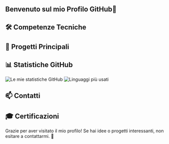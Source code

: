 ## Benvenuto sul mio Profilo GitHub👋

<!--
**montiRaf/montiRaf** is a ✨ _special_ ✨ repository because its `README.md` (this file) appears on your GitHub profile.

In lavorazione

Here are some ideas to get you started:

- 🔭 I’m currently working on ...
- 🌱 I’m currently learning ...
- 👯 I’m looking to collaborate on ...
- 🤔 I’m looking for help with ...
- 💬 Ask me about ...
- 📫 How to reach me: ...
- 😄 Pronouns: ...
- ⚡ Fun fact: ...
-->


## 🛠 Competenze Tecniche

## 🌟 Progetti Principali

## 📊 Statistiche GitHub
![Le mie statistiche GitHub](https://github-readme-stats.vercel.app/api?username=montiRaf&show_icons=true&theme=radical)
![Linguaggi più usati](https://github-readme-stats.vercel.app/api/top-langs/?username=monritRaf&layout=compact&theme=radical)

## 📫 Contatti

## 🎓 Certificazioni

Grazie per aver visitato il mio profilo! Se hai idee o progetti interessanti, non esitare a contattarmi. 🌟



